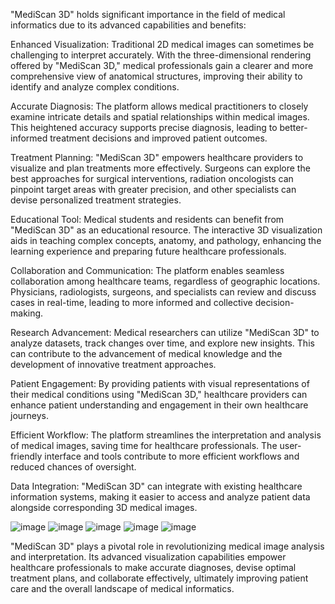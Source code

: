 "MediScan 3D" holds significant importance in the field of medical informatics due to its advanced capabilities and benefits:

Enhanced Visualization: Traditional 2D medical images can sometimes be challenging to interpret accurately. With the three-dimensional rendering offered by "MediScan 3D," medical professionals gain a clearer and more comprehensive view of anatomical structures, improving their ability to identify and analyze complex conditions.

Accurate Diagnosis: The platform allows medical practitioners to closely examine intricate details and spatial relationships within medical images. This heightened accuracy supports precise diagnosis, leading to better-informed treatment decisions and improved patient outcomes.

Treatment Planning: "MediScan 3D" empowers healthcare providers to visualize and plan treatments more effectively. Surgeons can explore the best approaches for surgical interventions, radiation oncologists can pinpoint target areas with greater precision, and other specialists can devise personalized treatment strategies.

Educational Tool: Medical students and residents can benefit from "MediScan 3D" as an educational resource. The interactive 3D visualization aids in teaching complex concepts, anatomy, and pathology, enhancing the learning experience and preparing future healthcare professionals.

Collaboration and Communication: The platform enables seamless collaboration among healthcare teams, regardless of geographic locations. Physicians, radiologists, surgeons, and specialists can review and discuss cases in real-time, leading to more informed and collective decision-making.

Research Advancement: Medical researchers can utilize "MediScan 3D" to analyze datasets, track changes over time, and explore new insights. This can contribute to the advancement of medical knowledge and the development of innovative treatment approaches.

Patient Engagement: By providing patients with visual representations of their medical conditions using "MediScan 3D," healthcare providers can enhance patient understanding and engagement in their own healthcare journeys.

Efficient Workflow: The platform streamlines the interpretation and analysis of medical images, saving time for healthcare professionals. The user-friendly interface and tools contribute to more efficient workflows and reduced chances of oversight.

Data Integration: "MediScan 3D" can integrate with existing healthcare information systems, making it easier to access and analyze patient data alongside corresponding 3D medical images.

![image](https://github.com/HussFekry/MediScan-3D-Advanced-DICOM-Visualization-Platform/assets/96999151/a69d7ae1-60db-4853-9b4f-c70e5e2d7f9d)
![image](https://github.com/HussFekry/MediScan-3D-Advanced-DICOM-Visualization-Platform/assets/96999151/4194bcff-ec31-4d21-bddf-e1c1b63d2938)
![image](https://github.com/HussFekry/MediScan-3D-Advanced-DICOM-Visualization-Platform/assets/96999151/74050a87-3f7e-458e-aad1-9886ef9e6d8b)
![image](https://github.com/HussFekry/MediScan-3D-Advanced-DICOM-Visualization-Platform/assets/96999151/06609dca-7ac7-44b1-af3f-b68801d201c5)
![image](https://github.com/HussFekry/MediScan-3D-Advanced-DICOM-Visualization-Platform/assets/96999151/3f6c4bcf-7d3a-487d-8c55-a5f582ba3f52)

"MediScan 3D" plays a pivotal role in revolutionizing medical image analysis and interpretation. Its advanced visualization capabilities empower healthcare professionals to make accurate diagnoses, devise optimal treatment plans, and collaborate effectively, ultimately improving patient care and the overall landscape of medical informatics.
